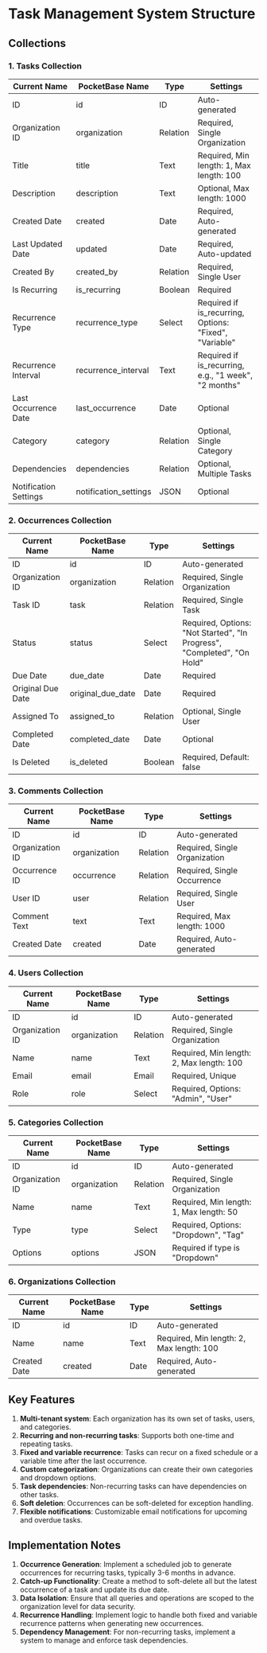 # Task Management System Structure

## Collections

### 1. Tasks Collection
| Current Name | PocketBase Name | Type | Settings |
|--------------|-----------------|------|----------|
| ID | id | ID | Auto-generated |
| Organization ID | organization | Relation | Required, Single Organization |
| Title | title | Text | Required, Min length: 1, Max length: 100 |
| Description | description | Text | Optional, Max length: 1000 |
| Created Date | created | Date | Required, Auto-generated |
| Last Updated Date | updated | Date | Required, Auto-updated |
| Created By | created_by | Relation | Required, Single User |
| Is Recurring | is_recurring | Boolean | Required |
| Recurrence Type | recurrence_type | Select | Required if is_recurring, Options: "Fixed", "Variable" |
| Recurrence Interval | recurrence_interval | Text | Required if is_recurring, e.g., "1 week", "2 months" |
| Last Occurrence Date | last_occurrence | Date | Optional |
| Category | category | Relation | Optional, Single Category |
| Dependencies | dependencies | Relation | Optional, Multiple Tasks |
| Notification Settings | notification_settings | JSON | Optional |

### 2. Occurrences Collection
| Current Name | PocketBase Name | Type | Settings |
|--------------|-----------------|------|----------|
| ID | id | ID | Auto-generated |
| Organization ID | organization | Relation | Required, Single Organization |
| Task ID | task | Relation | Required, Single Task |
| Status | status | Select | Required, Options: "Not Started", "In Progress", "Completed", "On Hold" |
| Due Date | due_date | Date | Required |
| Original Due Date | original_due_date | Date | Required |
| Assigned To | assigned_to | Relation | Optional, Single User |
| Completed Date | completed_date | Date | Optional |
| Is Deleted | is_deleted | Boolean | Required, Default: false |

### 3. Comments Collection
| Current Name | PocketBase Name | Type | Settings |
|--------------|-----------------|------|----------|
| ID | id | ID | Auto-generated |
| Organization ID | organization | Relation | Required, Single Organization |
| Occurrence ID | occurrence | Relation | Required, Single Occurrence |
| User ID | user | Relation | Required, Single User |
| Comment Text | text | Text | Required, Max length: 1000 |
| Created Date | created | Date | Required, Auto-generated |

### 4. Users Collection
| Current Name | PocketBase Name | Type | Settings |
|--------------|-----------------|------|----------|
| ID | id | ID | Auto-generated |
| Organization ID | organization | Relation | Required, Single Organization |
| Name | name | Text | Required, Min length: 2, Max length: 100 |
| Email | email | Email | Required, Unique |
| Role | role | Select | Required, Options: "Admin", "User" |

### 5. Categories Collection
| Current Name | PocketBase Name | Type | Settings |
|--------------|-----------------|------|----------|
| ID | id | ID | Auto-generated |
| Organization ID | organization | Relation | Required, Single Organization |
| Name | name | Text | Required, Min length: 1, Max length: 50 |
| Type | type | Select | Required, Options: "Dropdown", "Tag" |
| Options | options | JSON | Required if type is "Dropdown" |

### 6. Organizations Collection
| Current Name | PocketBase Name | Type | Settings |
|--------------|-----------------|------|----------|
| ID | id | ID | Auto-generated |
| Name | name | Text | Required, Min length: 2, Max length: 100 |
| Created Date | created | Date | Required, Auto-generated |

## Key Features

1. **Multi-tenant system**: Each organization has its own set of tasks, users, and categories.
2. **Recurring and non-recurring tasks**: Supports both one-time and repeating tasks.
3. **Fixed and variable recurrence**: Tasks can recur on a fixed schedule or a variable time after the last occurrence.
4. **Custom categorization**: Organizations can create their own categories and dropdown options.
5. **Task dependencies**: Non-recurring tasks can have dependencies on other tasks.
6. **Soft deletion**: Occurrences can be soft-deleted for exception handling.
7. **Flexible notifications**: Customizable email notifications for upcoming and overdue tasks.

## Implementation Notes

1. **Occurrence Generation**: Implement a scheduled job to generate occurrences for recurring tasks, typically 3-6 months in advance.
2. **Catch-up Functionality**: Create a method to soft-delete all but the latest occurrence of a task and update its due date.
3. **Data Isolation**: Ensure that all queries and operations are scoped to the organization level for data security.
4. **Recurrence Handling**: Implement logic to handle both fixed and variable recurrence patterns when generating new occurrences.
5. **Dependency Management**: For non-recurring tasks, implement a system to manage and enforce task dependencies.